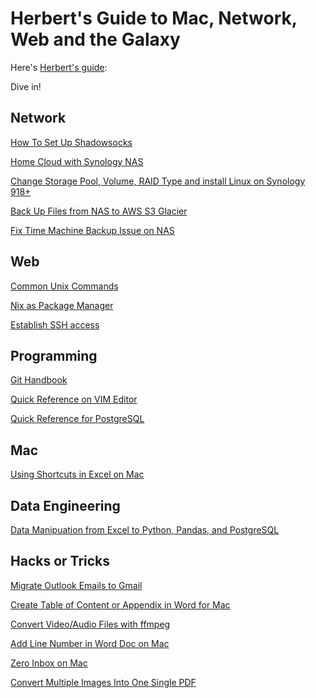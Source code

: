 # Herbert's Guide to Mac, Network, Web and the Galaxy

Here's [Herbert's guide](https://zire.github.io/Herbert-Galaxy-Guide/):

Dive in!

## Network

[How To Set Up Shadowsocks](how_to_set_up_shadowsocks.md)

[Home Cloud with Synology NAS](home_cloud_with_NAS.md)

[Change Storage Pool, Volume, RAID Type and install Linux on Synology 918+](storage_pool_volume_raid_synology.md)

[Back Up Files from NAS to AWS S3 Glacier](glacier_backup_on_NAS.md)

[Fix Time Machine Backup Issue on NAS](fix_time_machine_backup_issue.md)

## Web

[Common Unix Commands](common_unix_commands.md)

[Nix as Package Manager](nix_as_package_manager.md)

[Establish SSH access](ssh_access.md)

## Programming

[Git Handbook](git_handbook.md)

[Quick Reference on VIM Editor](vim_quick_reference.md)

[Quick Reference for PostgreSQL](postgresql_guide.md)

## Mac

[Using Shortcuts in Excel on Mac](mac_shortcuts.md)

## Data Engineering

[Data Manipuation from Excel to Python, Pandas, and PostgreSQL](data_manipulation.md)

## Hacks or Tricks

[Migrate Outlook Emails to Gmail](migrate_outlook_email_to_gmail.md)

[Create Table of Content or Appendix in Word for Mac](create_table_of_content_in_Word.md)

[Convert Video/Audio Files with ffmpeg](ffmpeg_to_convert_video.md)

[Add Line Number in Word Doc on Mac](line_number_in_word.md)

[Zero Inbox on Mac](zero_inbox_email.md)

[Convert Multiple Images Into One Single PDF](image_to_pdf.md)